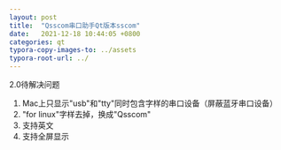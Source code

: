 ```yaml
---
layout: post
title:  "Qsscom串口助手Qt版本sscom"
date:   2021-12-18 10:44:05 +0800
categories: qt
typora-copy-images-to: ../assets
typora-root-url: ../
---
```


2.0待解决问题
1. Mac上只显示"usb"和"tty"同时包含字样的串口设备（屏蔽蓝牙串口设备）
2. "for linux"字样去掉，换成"Qsscom"
3. 支持英文
4. 支持全屏显示
